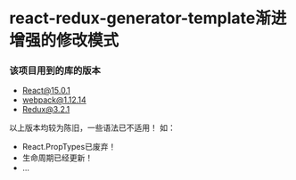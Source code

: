 # react-redux-generator-template渐进增强的修改模式

### 该项目用到的库的版本
+ React@15.0.1
+ webpack@1.12.14
+ Redux@3.2.1

以上版本均较为陈旧，一些语法已不适用！
如：
+ React.PropTypes已废弃！
+ 生命周期已经更新！
+ ...